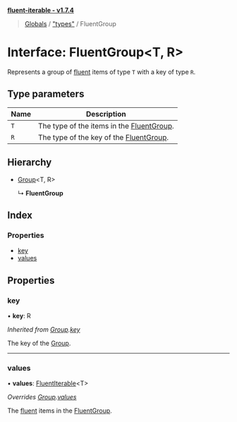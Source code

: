 **[fluent-iterable - v1.7.4](../README.md)**

> [Globals](../README.md) / ["types"](../modules/_types_.md) / FluentGroup

# Interface: FluentGroup\<T, R>

Represents a group of [fluent](../modules/_fluent_.md#fluent) items of type `T` with a key of type `R`.

## Type parameters

Name | Description |
------ | ------ |
`T` | The type of the items in the [FluentGroup](_types_.fluentgroup.md). |
`R` | The type of the key of the [FluentGroup](_types_.fluentgroup.md).  |

## Hierarchy

* [Group](_types_base_.group.md)\<T, R>

  ↳ **FluentGroup**

## Index

### Properties

* [key](_types_.fluentgroup.md#key)
* [values](_types_.fluentgroup.md#values)

## Properties

### key

•  **key**: R

*Inherited from [Group](_types_base_.group.md).[key](_types_base_.group.md#key)*

The key of the [Group](_types_base_.group.md).

___

### values

•  **values**: [FluentIterable](_types_.fluentiterable.md)\<T>

*Overrides [Group](_types_base_.group.md).[values](_types_base_.group.md#values)*

The [fluent](../modules/_fluent_.md#fluent) items in the [FluentGroup](_types_.fluentgroup.md).
